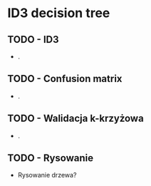 # ID3 decision tree

## TODO - ID3
- .

## TODO - Confusion matrix
- .

## TODO - Walidacja k-krzyżowa
- .

## TODO - Rysowanie
- Rysowanie drzewa?
